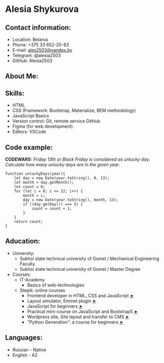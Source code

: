 # Alesia Shykurova
## Contact information:
* Location: Belarus
* Phone: +375 33 652-20-83
* E-mail: ales2503@yandex.by
* Telegram: @alesia2503
* GitHub: Alesia2503
## About Me:
## Skills:
* HTML
* CSS (Framework: Bootstrap, Materialize; BEM methodology)
* JavaScript Basics
* Version control: Git, remote service GitHub
* Figma (for web development)
* Editors: VSCode
## Code example:
__CODEWARS:__ _Friday 13th or Black Friday is considered as unlucky day. Calculate how many unlucky days are in the given year._
```
function unluckyDays(year){
    let day = new Date(year.toString(), 0, 13);
    let month = day.getMonth();
    let count = 0;
    for (let i = 0; i <= 12; i++) {
        month = i;
        day = new Date(year.toString(), month, 13);
        if ((day.getDay()) === 5) {
            count = count + 1;
        }
    }
    return count;
}
```
## Aducation:
* University:
    * Sukhoi state technical university of Gomel / Mechanical Engineering Faculty
    * Sukhoi state technical university of Gomel / Master Degree
* Courses:
    * IT-Academy 
        * Basics of web-technologies
    * Stepik: online courses
        * Frontend developer in HTML, CSS and JavaScript [&#10148;](https://stepik.org/cert/2163925?lang=en)
        * Layout simulator, Emmet plugin [&#10148;](https://stepik.org/cert/2169248?lang=en)
        * JavaScript for beginners [&#10148;](https://stepik.org/cert/2155726?lang=en)
        * Practical mini-course on JavaScript and Bootstrap5 [&#10148;](https://stepik.org/cert/2047867?lang=en)
        * Wordpress site, Site layout and transfer to CMS [&#10148;](https://stepik.org/cert/2194150?lang=en)
        * "Python Generation": a course for beginners [&#10148;](https://stepik.org/cert/1899728?lang=en)
## Languages:
* Russian - Native
* English - A2

